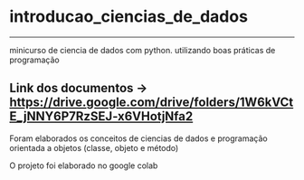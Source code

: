 # introducao_ciencias_de_dados
---
minicurso de ciencia de dados com python. utilizando boas práticas de programação

Link dos documentos -> https://drive.google.com/drive/folders/1W6kVCtE_jNNY6P7RzSEJ-x6VHotjNfa2
---

Foram elaborados os conceitos de ciencias de dados e programação orientada a objetos (classe, objeto e método)

O projeto foi elaborado no google colab
